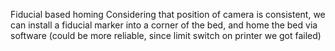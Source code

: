 Fiducial based homing 
Considering that position of camera is consistent, we can install a fiducial marker into a corner of the bed, and home the bed via software (could be more reliable, since limit switch on printer we got failed)
